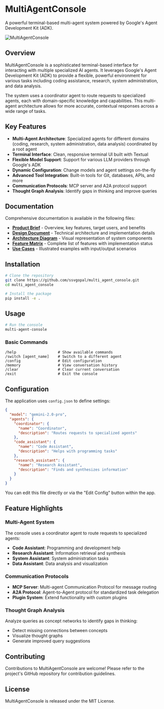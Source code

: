 # MultiAgentConsole

A powerful terminal-based multi-agent system powered by Google's Agent Development Kit (ADK).

![MultiAgentConsole](assets/console_screenshot.png)

## Overview

MultiAgentConsole is a sophisticated terminal-based interface for interacting with multiple specialized AI agents. It leverages Google's Agent Development Kit (ADK) to provide a flexible, powerful environment for various tasks including coding assistance, research, system administration, and data analysis.

The system uses a coordinator agent to route requests to specialized agents, each with domain-specific knowledge and capabilities. This multi-agent architecture allows for more accurate, contextual responses across a wide range of tasks.

## Key Features

- **Multi-Agent Architecture**: Specialized agents for different domains (coding, research, system administration, data analysis) coordinated by a root agent
- **Terminal Interface**: Clean, responsive terminal UI built with Textual
- **Flexible Model Support**: Support for various LLM providers through Google's ADK
- **Dynamic Configuration**: Change models and agent settings on-the-fly
- **Advanced Tool Integration**: Built-in tools for Git, databases, APIs, and more
- **Communication Protocols**: MCP server and A2A protocol support
- **Thought Graph Analysis**: Identify gaps in thinking and improve queries

## Documentation

Comprehensive documentation is available in the following files:

- **[Product Brief](Product_Brief.md)** - Overview, key features, target users, and benefits
- **[Design Document](Design_Document.md)** - Technical architecture and implementation details
- **[Architecture Diagram](Architecture_Diagram.md)** - Visual representation of system components
- **[Feature Matrix](Feature_Matrix.md)** - Complete list of features with implementation status
- **[Use Cases](Use_Cases.md)** - Illustrated examples with input/output scenarios

## Installation

```bash
# Clone the repository
git clone https://github.com/ssvgopal/multi_agent_console.git
cd multi_agent_console

# Install the package
pip install -e .
```

## Usage

```bash
# Run the console
multi-agent-console
```

### Basic Commands

```
/help                   # Show available commands
/switch [agent_name]    # Switch to a different agent
/config                 # Edit configuration
/memory                 # View conversation history
/clear                  # Clear current conversation
/exit                   # Exit the console
```

## Configuration

The application uses `config.json` to define settings:

```json
{
  "model": "gemini-2.0-pro",
  "agents": {
    "coordinator": {
      "name": "Coordinator",
      "description": "Routes requests to specialized agents"
    },
    "code_assistant": {
      "name": "Code Assistant",
      "description": "Helps with programming tasks"
    },
    "research_assistant": {
      "name": "Research Assistant",
      "description": "Finds and synthesizes information"
    }
  }
}
```

You can edit this file directly or via the "Edit Config" button within the app.

## Feature Highlights

### Multi-Agent System

The console uses a coordinator agent to route requests to specialized agents:

- **Code Assistant**: Programming and development help
- **Research Assistant**: Information retrieval and synthesis
- **System Assistant**: System administration tasks
- **Data Assistant**: Data analysis and visualization

### Communication Protocols

- **MCP Server**: Multi-agent Communication Protocol for message routing
- **A2A Protocol**: Agent-to-Agent protocol for standardized task delegation
- **Plugin System**: Extend functionality with custom plugins

### Thought Graph Analysis

Analyze queries as concept networks to identify gaps in thinking:

- Detect missing connections between concepts
- Visualize thought graphs
- Generate improved query suggestions

## Contributing

Contributions to MultiAgentConsole are welcome! Please refer to the project's GitHub repository for contribution guidelines.

## License

MultiAgentConsole is released under the MIT License.
